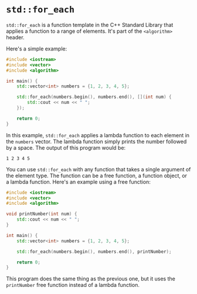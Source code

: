 # `std::for_each`

`std::for_each` is a function template in the C++ Standard Library that applies a function to a range of elements. It's part of the `<algorithm>` header.

Here's a simple example:

```cpp
#include <iostream>
#include <vector>
#include <algorithm>

int main() {
    std::vector<int> numbers = {1, 2, 3, 4, 5};

    std::for_each(numbers.begin(), numbers.end(), [](int num) {
        std::cout << num << " ";
    });

    return 0;
}
```

In this example, `std::for_each` applies a lambda function to each element in the `numbers` vector. The lambda function simply prints the number followed by a space. The output of this program would be:

```
1 2 3 4 5 
```

You can use `std::for_each` with any function that takes a single argument of the element type. The function can be a free function, a function object, or a lambda function. Here's an example using a free function:

```cpp
#include <iostream>
#include <vector>
#include <algorithm>

void printNumber(int num) {
    std::cout << num << " ";
}

int main() {
    std::vector<int> numbers = {1, 2, 3, 4, 5};

    std::for_each(numbers.begin(), numbers.end(), printNumber);

    return 0;
}
```

This program does the same thing as the previous one, but it uses the `printNumber` free function instead of a lambda function.
